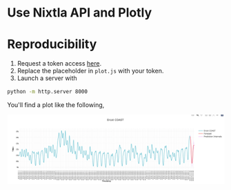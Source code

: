 # Use Nixtla API and Plotly

# Reproducibility

1. Request a token access [here](http://18.235.133.135:3000/login).
2. Replace the placeholder in `plot.js` with your token.
3. Launch a server with 

```bash
python -m http.server 8000
```

You'll find a plot like the following,

![](./plot.png)
